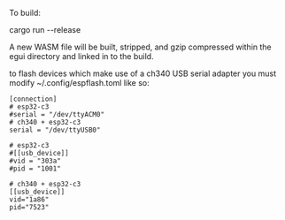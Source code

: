 To build:

cargo run --release

A new WASM file will be built, stripped, and gzip compressed within the egui directory and linked in to the build.

to flash devices which make use of a ch340 USB serial adapter you must modify ~/.config/espflash.toml like so:

```                                                                                                                                                                                   3,23          All
[connection]
# esp32-c3
#serial = "/dev/ttyACM0"
# ch340 + esp32-c3
serial = "/dev/ttyUSB0"

# esp32-c3
#[[usb_device]]
#vid = "303a"
#pid = "1001"

# ch340 + esp32-c3
[[usb_device]] 
vid="1a86"
pid="7523"
